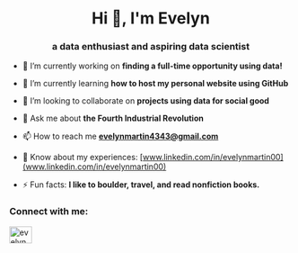 <h1 align="center">Hi 👋, I'm Evelyn</h1>
<h3 align="center">a data enthusiast and aspiring data scientist</h3>

- 🔭 I’m currently working on **finding a full-time opportunity using data!**

- 🌱 I’m currently learning **how to host my personal website using GitHub**

- 👯 I’m looking to collaborate on **projects using data for social good**

- 💬 Ask me about **the Fourth Industrial Revolution**

- 📫 How to reach me **evelynmartin4343@gmail.com**

- 📄 Know about my experiences: [www.linkedin.com/in/evelynmartin00](www.linkedin.com/in/evelynmartin00)

- ⚡ Fun facts: **I like to boulder, travel, and read nonfiction books.**



<h3 align="left">Connect with me:</h3>
<p align="left">
<a href="https://linkedin.com/in/evelynmartin00" target="blank"><img align="center" src="https://raw.githubusercontent.com/rahuldkjain/github-profile-readme-generator/master/src/images/icons/Social/linked-in-alt.svg" alt="evelynmartin00" height="30" width="40" /></a>
</p>
